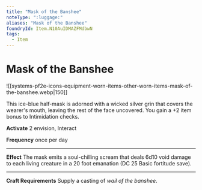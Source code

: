 ```yaml
---
title: "Mask of the Banshee"
noteType: ":luggage:"
aliases: "Mask of the Banshee"
foundryId: Item.N10AuIDMAZFMdbwN
tags:
  - Item
---
```


# Mask of the Banshee
![[systems-pf2e-icons-equipment-worn-items-other-worn-items-mask-of-the-banshee.webp|150]]

This ice-blue half-mask is adorned with a wicked silver grin that covers the wearer's mouth, leaving the rest of the face uncovered. You gain a +2 item bonus to Intimidation checks.

**Activate** 2 envision, Interact

**Frequency** once per day

* * *

**Effect** The mask emits a soul-chilling scream that deals 6d10 void damage to each living creature in a 20 foot emanation (DC 25 Basic fortitude save).

* * *

**Craft Requirements** Supply a casting of _wail of the banshee_.
